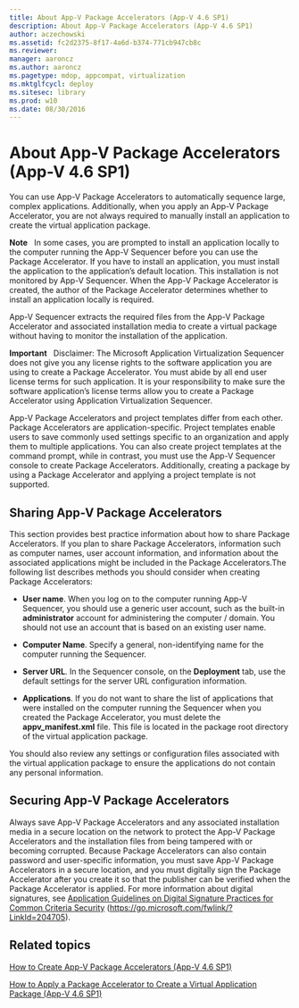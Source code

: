 ```yaml
---
title: About App-V Package Accelerators (App-V 4.6 SP1)
description: About App-V Package Accelerators (App-V 4.6 SP1)
author: aczechowski
ms.assetid: fc2d2375-8f17-4a6d-b374-771cb947cb8c
ms.reviewer: 
manager: aaroncz
ms.author: aaroncz
ms.pagetype: mdop, appcompat, virtualization
ms.mktglfcycl: deploy
ms.sitesec: library
ms.prod: w10
ms.date: 08/30/2016
---
```



# About App-V Package Accelerators (App-V 4.6 SP1)


You can use App-V Package Accelerators to automatically sequence large, complex applications. Additionally, when you apply an App-V Package Accelerator, you are not always required to manually install an application to create the virtual application package.

**Note**  
In some cases, you are prompted to install an application locally to the computer running the App-V Sequencer before you can use the Package Accelerator. If you have to install an application, you must install the application to the application’s default location. This installation is not monitored by App-V Sequencer. When the App-V Package Accelerator is created, the author of the Package Accelerator determines whether to install an application locally is required.

 

App-V Sequencer extracts the required files from the App-V Package Accelerator and associated installation media to create a virtual package without having to monitor the installation of the application.

**Important**  
Disclaimer: The Microsoft Application Virtualization Sequencer does not give you any license rights to the software application you are using to create a Package Accelerator. You must abide by all end user license terms for such application. It is your responsibility to make sure the software application’s license terms allow you to create a Package Accelerator using Application Virtualization Sequencer.

 

App-V Package Accelerators and project templates differ from each other. Package Accelerators are application-specific. Project templates enable users to save commonly used settings specific to an organization and apply them to multiple applications. You can also create project templates at the command prompt, while in contrast, you must use the App-V Sequencer console to create Package Accelerators. Additionally, creating a package by using a Package Accelerator and applying a project template is not supported.

## Sharing App-V Package Accelerators


This section provides best practice information about how to share Package Accelerators. If you plan to share Package Accelerators, information such as computer names, user account information, and information about the associated applications might be included in the Package Accelerators.The following list describes methods you should consider when creating Package Accelerators:

-   **User name**. When you log on to the computer running App-V Sequencer, you should use a generic user account, such as the built-in **administrator** account for administering the computer / domain. You should not use an account that is based on an existing user name.

-   **Computer Name**. Specify a general, non-identifying name for the computer running the Sequencer.

-   **Server URL**. In the Sequencer console, on the **Deployment** tab, use the default settings for the server URL configuration information.

-   **Applications**. If you do not want to share the list of applications that were installed on the computer running the Sequencer when you created the Package Accelerator, you must delete the **appv\_manifest.xml** file. This file is located in the package root directory of the virtual application package.

You should also review any settings or configuration files associated with the virtual application package to ensure the applications do not contain any personal information.

## Securing App-V Package Accelerators


Always save App-V Package Accelerators and any associated installation media in a secure location on the network to protect the App-V Package Accelerators and the installation files from being tampered with or becoming corrupted. Because Package Accelerators can also contain password and user-specific information, you must save App-V Package Accelerators in a secure location, and you must digitally sign the Package Accelerator after you create it so that the publisher can be verified when the Package Accelerator is applied. For more information about digital signatures, see [Application Guidelines on Digital Signature Practices for Common Criteria Security](https://go.microsoft.com/fwlink/?LinkId=204705) (https://go.microsoft.com/fwlink/?LinkId=204705).

## Related topics


[How to Create App-V Package Accelerators (App-V 4.6 SP1)](how-to-create-app-v-package-accelerators--app-v-46-sp1-.md)

[How to Apply a Package Accelerator to Create a Virtual Application Package (App-V 4.6 SP1)](how-to-apply-a-package-accelerator-to-create-a-virtual-application-package---app-v-46-sp1-.md)

 

 






